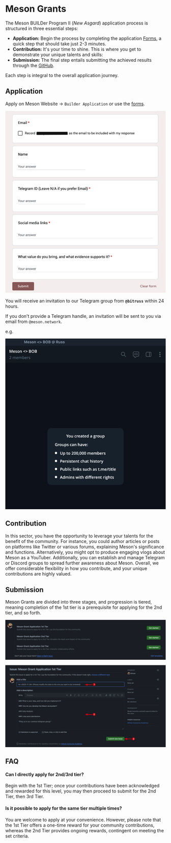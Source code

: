 # Meson Grants

The Meson BUILDer Program II (*New Asgard*) application process is structured in three essential steps:

- **Application:** Begin the process by completing the application [Forms](https://t.co/ZGh5KXofiq), a quick step that should take just 2-3 minutes.
- **Contribution:** It's your time to shine. This is where you get to demonstrate your unique talents and skills:
- **Submission:** The final step entails submitting the achieved results through the [GitHub](https://github.com/daqnext/meson-grants/issues/new/choose).

Each step is integral to the overall application journey.

## Application

Apply on Meson Website -> `Builder Application` or use the [forms](https://t.co/ZGh5KXofiq).

![](./images/grants/grants-01.png)

You will receive an invitation to our Telegram group from **`@bitruss`** within 24 hours.

If you don't provide a Telegram handle, an invitation will be sent to you via email from `@meson.network`.

e.g.

![](./images/grants/grants-02.png)

## Contribution
In this sector, you have the opportunity to leverage your talents for the benefit of the community. For instance, you could author articles or posts on platforms like Twitter or various forums, explaining Meson's significance and functions. Alternatively, you might opt to produce engaging vlogs about Meson as a YouTuber. Additionally, you can establish and manage Telegram or Discord groups to spread further awareness about Meson.
Overall, we offer considerable flexibility in how you contribute, and your unique contributions are highly valued.

## Submission
Meson Grants are divided into three stages, and progression is tiered, meaning completion of the 1st tier is a prerequisite for applying for the 2nd tier, and so forth.

![](./images/grants/grants-03.png)

![](./images/grants/grants-04.png)

## FAQ
#### Can I directly apply for 2nd/3rd tier?
Begin with the 1st Tier; once your contributions have been acknowledged and rewarded for this level, you may then proceed to submit for the 2nd Tier, then 3rd Tier.

#### Is it possible to apply for the same tier multiple times?
You are welcome to apply at your convenience. However, please note that the 1st Tier offers a one-time reward for your community contributions, whereas the 2nd Tier provides ongoing rewards, contingent on meeting the set criteria.

